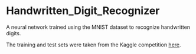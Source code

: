 # Handwritten_Digit_Recognizer
A neural network trained using the MNIST dataset to recognize handwritten digits.

The training and test sets were taken from the Kaggle competition [here](https://www.kaggle.com/competitions/digit-recognizer/overview). 
